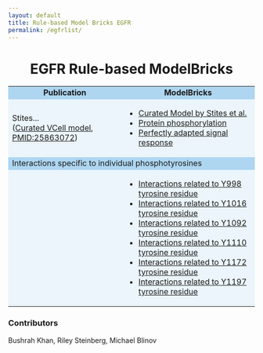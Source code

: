 ```yaml
---
layout: default
title: Rule-based Model Bricks EGFR
permalink: /egfrlist/
---
```


<h1 align="center"> EGFR Rule-based ModelBricks </h1>

<table border-left="15">
<tr>
     <td bgcolor="#AED6F1" align="center"><strong>Publication</strong>
     </td>
     <td bgcolor="#AED6F1" align="center"><strong>ModelBricks</strong>
     </td>
</tr>
<tr>
     <td bgcolor="#EBF5FB" > Stites... <br>
     (<a href="/pages/CM_Stites_EGFR/">Curated VCell model</a>, 
      <a href="https://www.ncbi.nlm.nih.gov/pubmed/25863072">PMID:25863072</a>)
     </td>
     <td bgcolor="#EBF5FB">
          <ul>
          <li><a href="/pages/CM_Stites_EGFR/"> Curated Model by Stites et al.</a></li>
          <li><a href="/CM_PM25863072_/"> Protein phosphorylation</a></li>
          <li><a href="/CM_PM25863072_MB3/"> Perfectly adapted signal response</a></li>
          </ul>
     </td>
</tr>
<tr>
  <td bgcolor="#AED6F1" colspan="2"> 
  Interactions specific to individual phosphotyrosines
  </td>
</tr>
<tr>
     <td bgcolor="#EBF5FB">
     </td>
     <td bgcolor="#EBF5FB">
          <ul>
          <li><a href="/pages/CM_PM25863072_Y998/"> Interactions related to Y998 tyrosine residue </a></li>
          <li><a href="/pages/CM_PM25863072_Y1016/"> Interactions related to Y1016 tyrosine residue </a></li>    
          <li><a href="/pages/CM_PM25863072_Y1092"> Interactions related to Y1092 tyrosine residue </a></li>  
          <li><a href="/pages/CM_PM25863072_Y1110"> Interactions related to Y1110 tyrosine residue </a></li>
          <li><a href="/pages/CM_PM25863072_Y1172"> Interactions related to Y1172 tyrosine residue </a></li>     
          <li><a href="/pages/CM_PM25863072_Y1197"> Interactions related to Y1197 tyrosine residue </a></li>     
          </ul>
     </td>
</tr>
</table>

### Contributors
Bushrah Khan, Riley Steinberg, Michael Blinov
